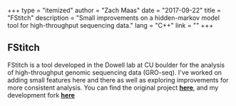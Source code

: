 +++
type = "itemized"
author = "Zach Maas"
date = "2017-09-22"
title = "FStitch"
description = "Small improvements on a hidden-markov model tool for high-throughput sequencing data."
lang = "C++"
link = ""
+++

## FStitch

FStitch is a tool developed in the Dowell lab at CU boulder for the analysis of high-throughput genomic sequencing data (GRO-seq). I've worked on adding small features here and there as well as exploring improvements for more consistent analysis. You can find the original project **[here](https://github.com/azofeifa/FStitch)**, and my development fork **[here](https://github.com/zmaas/FStitch)**

